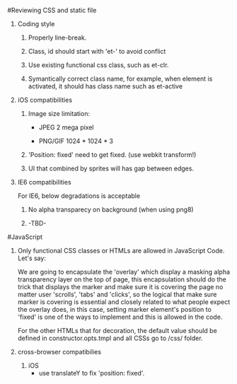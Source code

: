 #Reviewing CSS and static file

1. Coding style

	1. Properly line-break.
	
	2. Class, id should start with 'et-' to avoid conflict
	
	3. Use existing functional css class, such as et-clr.
	
	4. Symantically correct class name, for example, when element is activated,
	it should has class name such as et-active

2. iOS compatibilities
	
	1. Image size limitation:
	
		* JPEG 2 mega pixel
		
		* PNG/GIF 1024 * 1024 * 3
	
	2. 'Position: fixed' need to get fixed. (use webkit transform!)
	
	3. UI that combined by sprites will has gap between edges.
	
3. IE6 compatibilities
	
	For IE6, below degradations is acceptable
	
	1. No alpha transparecy on background (when using png8)
	
	2. -TBD-
	
#JavaScript

1. Only functional CSS classes or HTMLs are allowed in JavaScript Code. Let's say:
	
	We are going to encapsulate the 'overlay' which display a masking alpha transparency
	layer on the top of page, this encapsulation should do the trick that displays the 
	marker and make sure it is covering the page no matter user 'scrolls', 'tabs' and 
	'clicks', so the logical that make sure marker is covering is essential and closely related
	to what people expect the overlay does, in this case, setting marker element's position
	to 'fixed' is one of the ways to implement and this is allowed in the code.
	
	For the other HTMLs that for decoration, the default value should be defined
	in constructor.opts.tmpl and all CSSs go to /css/ folder.
	
2. cross-browser compatibilies

	1. iOS
		* use translateY to fix 'position: fixed'.
	
	
	
	